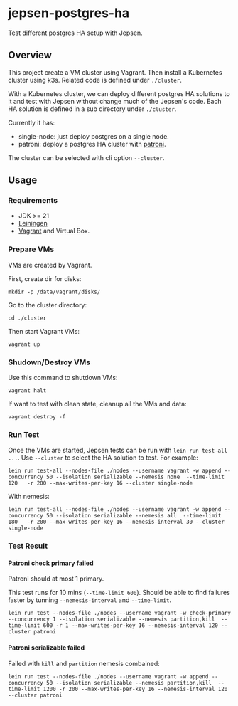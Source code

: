 # jepsen-postgres-ha

Test different postgres HA setup with Jepsen.

## Overview

This project create a VM cluster using Vagrant. Then install a Kubernetes cluster using k3s. Related code is defined under `./cluster`.

With a Kubernetes cluster, we can deploy different postgres HA solutions to it and test with Jepsen without change much of the Jepsen's code. Each HA solution is defined in a sub directory under `./cluster`.

Currently it has:

* single-node: just deploy postgres on a single node.
* patroni: deploy a postgres HA cluster with [patroni](https://github.com/patroni/patroni).

The cluster can be selected with cli option `--cluster`.


## Usage

### Requirements

* JDK >= 21
* [Leiningen](https://leiningen.org/)
* [Vagrant](https://www.vagrantup.com/) and Virtual Box.

### Prepare VMs

VMs are created by Vagrant.

First, create dir for disks:

```
mkdir -p /data/vagrant/disks/
```

Go to the cluster directory:

```
cd ./cluster
```

Then start Vagrant VMs:

```
vagrant up
```

### Shudown/Destroy VMs

Use this command to shutdown VMs:

```
vagrant halt
```

If want to test with clean state, cleanup all the VMs and data:

```
vagrant destroy -f
```


### Run Test

Once the VMs are started, Jepsen tests can be run with `lein run test-all ...`. Use `--cluster` to select the HA solution to test. For example:

```
lein run test-all --nodes-file ./nodes --username vagrant -w append --concurrency 50 --isolation serializable --nemesis none  --time-limit 120   -r 200 --max-writes-per-key 16 --cluster single-node
```

With nemesis:

```
lein run test-all --nodes-file ./nodes --username vagrant -w append --concurrency 50 --isolation serializable --nemesis all  --time-limit 180   -r 200 --max-writes-per-key 16 --nemesis-interval 30 --cluster single-node
```

### Test Result

#### Patroni check primary failed

Patroni should at most 1 primary.

This test runs for 10 mins (`--time-limit 600`). Should be able to find failures faster by tunning `--nemesis-interval` and `--time-limit`.

```
lein run test --nodes-file ./nodes --username vagrant -w check-primary --concurrency 1 --isolation serializable --nemesis partition,kill  --time-limit 600 -r 1 --max-writes-per-key 16 --nemesis-interval 120 --cluster patroni
```

#### Patroni serializable failed

Failed with `kill` and `partition` nemesis combained:

```
lein run test --nodes-file ./nodes --username vagrant -w append --concurrency 50 --isolation serializable --nemesis partition,kill  --time-limit 1200 -r 200 --max-writes-per-key 16 --nemesis-interval 120 --cluster patroni
```
